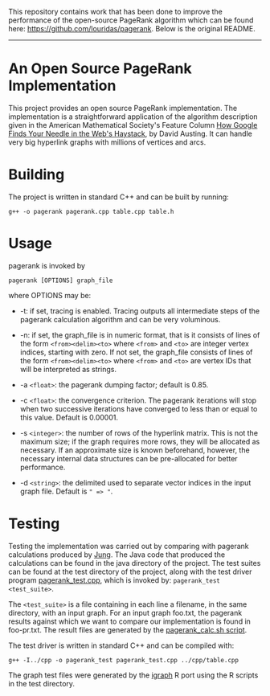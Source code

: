 This repository contains work that has been done to improve the performance of the open-source PageRank algorithm which can be found here: https://github.com/louridas/pagerank. Below is the original README.

***

# An Open Source PageRank Implementation

This project provides an open source PageRank implementation. The
implementation is a straightforward application of the algorithm
description given in the American Mathematical Society's Feature
Column [How Google Finds Your Needle in the Web's
Haystack](http://www.ams.org/samplings/feature-column/fcarc-pagerank),
by David Austing. It can handle very big hyperlink graphs with
millions of vertices and arcs.

# Building

The project is written in standard C++ and can be built by running:

    g++ -o pagerank pagerank.cpp table.cpp table.h

# Usage

pagerank is invoked by

    pagerank [OPTIONS] graph_file

where OPTIONS may be:

* -t: if set, tracing is enabled. Tracing outputs all intermediate
   steps of the pagerank calculation algorithm and can be very
   voluminous.

* -n: if set, the graph_file is in numeric format, that is it consists
   of lines of the form `<from><delim><to>` where `<from>` and `<to>` are
   integer vertex indices, starting with zero. If not set, the
   graph_file consists of lines of the form `<from><delim><to>` where
   `<from>` and `<to>` are vertex IDs that will be interpreted as strings.

* -a `<float>`: the pagerank dumping factor; default is  0.85.

* -c `<float>`: the convergence criterion. The pagerank iterations will
   stop when two successive iterations have converged to less than or
   equal to this value. Default is 0.00001.

* -s `<integer>`: the number of rows of the hyperlink matrix. This is
   not the maximum size; if the graph requires more rows, they will be
   allocated as necessary. If an approximate size is known beforehand,
   however, the necessary internal data structures can be
   pre-allocated for better performance.

* -d `<string>`: the delimited used to separate vector indices in the
   input graph file. Default is `" => "`.

# Testing

Testing the implementation was carried out by comparing with pagerank
calculations produced by [Jung](http://jung.sourceforge.net/). The
Java code that produced the calculations can be found in the java
directory of the project. The test suites can be found at the test
directory of the project, along with the test driver program
[pagerank_test.cpp](https://github.com/louridas/pagerank/blob/master/test/pagerank_test.cpp),
which is invoked by: `pagerank_test <test_suite>`.

The `<test_suite>` is a file containing in each line a filename, in the
same directory, with an input graph. For an input graph foo.txt, the
pagerank results against which we want to compare our implementation
is found in foo-pr.txt. The result files are generated by the
[pagerank_calc.sh script](https://github.com/louridas/pagerank/blob/master/test/pagerank_calc.sh).

The test driver is written in standard C++ and can be compiled with:

    g++ -I../cpp -o pagerank_test pagerank_test.cpp ../cpp/table.cpp 

The graph test files were generated by the
[igraph](http://igraph.sourceforge.net/) R port using the R scripts in
the test directory.
